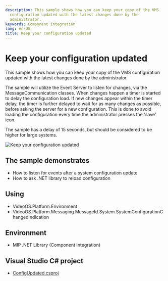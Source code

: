 ```yaml
---
description: This sample shows how you can keep your copy of the VMS
  configuration updated with the latest changes done by the
  administrator.
keywords: Component integration
lang: en-US
title: Keep your configuration updated
---
```


# Keep your configuration updated

This sample shows how you can keep your copy of the VMS configuration
updated with the latest changes done by the administrator.

The sample will utilize the Event Server to listen for changes, via the
MessageCommunication classes. When changes happen a timer is started to
delay the configuration load. If new changes appear within the timer
delay, the timer is further delayed to wait for as many changes as
possible, before asking the server for a new configuration. This is done
to avoid loading the configuration every time the administrator presses
the \'save\' icon.

The sample has a delay of 15 seconds, but should be considered to be
higher for large systems.

![Keep your configuration updated](ConfigUpdated.png)

## The sample demonstrates

- How to listen for events after a system configuration update
- How to ask .NET library to reload configuration

## Using

- VideoOS.Platform.Environment
- VideoOS.Platform.Messaging.MessageId.System.SystemConfigurationChangedIndication

## Environment

- MIP .NET Library (Component Integration)

## Visual Studio C\# project

- [ConfigUpdated.csproj](javascript:clone('https://github.com/milestonesys/mipsdk-samples-component','src/ComponentSamples.sln');)
